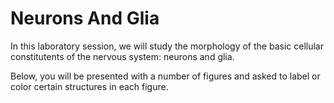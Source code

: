 
# Neurons And Glia

In this laboratory session, we will study the morphology of the basic cellular constitutents of the nervous system: neurons and glia.

Below, you will be presented with a number of figures and asked to label or color certain structures in each figure.


